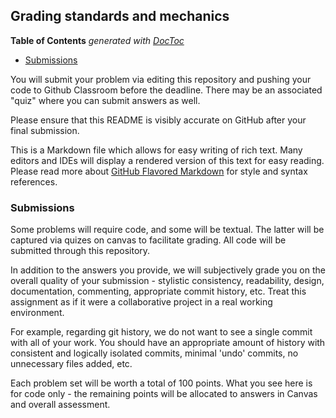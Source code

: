 ## Grading standards and mechanics


<!-- START doctoc generated TOC please keep comment here to allow auto update -->
<!-- DON'T EDIT THIS SECTION, INSTEAD RE-RUN doctoc TO UPDATE -->
**Table of Contents**  *generated with [DocToc](https://github.com/thlorenz/doctoc)*

- [Submissions](#submissions)

<!-- END doctoc generated TOC please keep comment here to allow auto update -->

You will submit your problem via editing this repository and pushing your code
to Github Classroom before the deadline. There may be an associated "quiz" where
you can submit answers as well.

Please ensure that this README is visibly accurate on GitHub after your final
submission.

This is a Markdown file which allows for easy writing of rich text.  Many
editors and IDEs will display a rendered version of this text for easy reading.
Please read more about [GitHub Flavored
Markdown](https://guides.github.com/features/mastering-markdown/) for style and
syntax references.

###  Submissions
Some problems will require code, and some will be textual.  The latter will
be captured via quizes on canvas to facilitate grading.  All code will be
submitted through this repository.

In addition to the answers you provide, we will subjectively grade you on the
overall quality of your submission - stylistic consistency, readability, design,
documentation, commenting, appropriate commit history, etc.  Treat this
assignment as if it were a collaborative project in a real working environment.

For example, regarding git history, we do not want to see a single commit with
all of your work.  You should have an appropriate amount of history with
consistent and logically isolated commits, minimal 'undo' commits, no
unnecessary files added, etc.

Each problem set will be worth a total of 100 points.  What you see here is
for code only - the remaining points will be allocated to answers in Canvas
and overall assessment.
